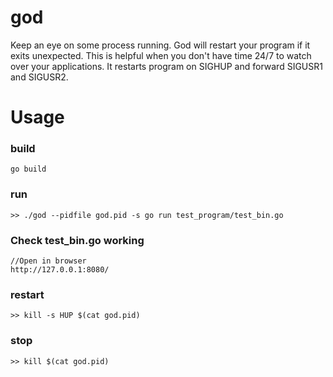# god

Keep an eye on some process running. God will restart your program if it exits unexpected. This is helpful when you don't have time 24/7 to watch over your applications. It restarts program on SIGHUP and forward SIGUSR1 and SIGUSR2.

# Usage
	
### build
	
	go build
	
### run

	>> ./god --pidfile god.pid -s go run test_program/test_bin.go

### Check test_bin.go working
	
	//Open in browser
	http://127.0.0.1:8080/

### restart

	>> kill -s HUP $(cat god.pid)
	
### stop
	
	>> kill $(cat god.pid)